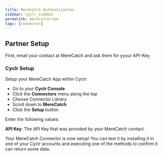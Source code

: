 ```yaml
---
title: MereCatch Authentication
sidebar: cyclr_sidebar
permalink: merecatch-new
tags: [connector]
---
```


## Partner Setup

First, email your contact at MereCatch and ask them for yyour API-Key.

### Cyclr Setup

Setup your MereCatch App within Cyclr:

*   Go to your **Cyclr Console**
*   Click the **Connectors** menu along the top
*   Choose Connector Library
*   Scroll down to **MereCatch**
*   Click the **Setup** button

Enter the following values:

**API Key**:  The API Key that was provided by your MereCatch contact.

Your MereCatch Connector is now setup! You can test it by installing it in one of your Cyclr accounts and executing one of the methods to confirm it can return some data.
